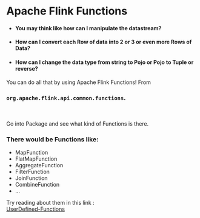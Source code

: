 # Apache Flink Functions

- #### You may think like how can I manipulate the datastream?
- #### How can I convert each Row of data into 2 or 3 or even more Rows of Data?
- #### How can I change the data type from string to Pojo or Pojo to Tuple or reverse?

You can do all that by using Apache Flink Functions!
From 
### `org.apache.flink.api.common.functions`.
\
\
Go into Package and see what kind of Functions is there.
### There would be Functions like: 
- MapFunction
- FlatMapFunction
- AggregateFunction
- FilterFunction
- JoinFunction
- CombineFunction
- ...

Try reading about them in this link :\
[UserDefined-Functions](https://nightlies.apache.org/flink/flink-docs-release-1.20/docs/dev/datastream/user_defined_functions/)
